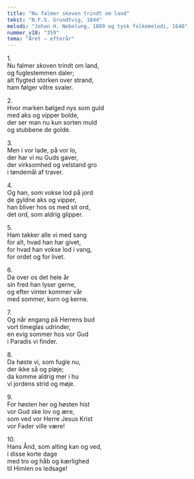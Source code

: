 ```yaml
---
title: "Nu falmer skoven trindt om land"
tekst: "N.F.S. Grundtvig, 1844"
melodi: "Johan H. Nebelung, 1889 og tysk folkemelodi, 1640"
nummer_v18: "359"
tema: "Året – efterår"
---
```


1\.\
Nu falmer skoven trindt om land,\
og fuglestemmen daler;\
alt flygted storken over strand,\
ham følger viltre svaler.

2\.\
Hvor marken bølged nys som guld\
med aks og vipper bolde,\
der ser man nu kun sorten muld\
og stubbene de golde.

3\.\
Men i vor lade, på vor lo,\
der har vi nu Guds gaver,\
der virksomhed og velstand gro\
i tøndemål af traver.

4\.\
Og han, som vokse lod på jord\
de gyldne aks og vipper,\
han bliver hos os med sit ord,\
det ord, som aldrig glipper.

5\.\
Ham takker alle vi med sang\
for alt, hvad han har givet,\
for hvad han vokse lod i vang,\
for ordet og for livet.

6\.\
Da over os det hele år\
sin fred han lyser gerne,\
og efter vinter kommer vår\
med sommer, korn og kerne.

7\.\
Og når engang på Herrens bud\
vort timeglas udrinder,\
en evig sommer hos vor Gud\
i Paradis vi finder.

8\.\
Da høste vi, som fugle nu,\
der ikke så og pløje;\
da komme aldrig mer i hu\
vi jordens strid og møje.

9\.\
For høsten her og høsten hist\
vor Gud ske lov og ære,\
som ved vor Herre Jesus Krist\
vor Fader ville være!

10\.\
Hans Ånd, som alting kan og ved,\
i disse korte dage\
med tro og håb og kærlighed\
til Himlen os ledsage!
